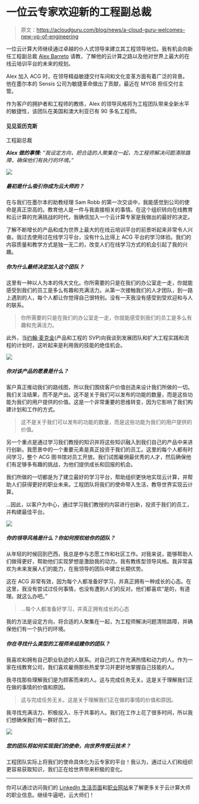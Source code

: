 # 一位云专家欢迎新的工程副总裁

> 原文：<https://acloudguru.com/blog/news/a-cloud-guru-welcomes-new-vp-of-engineering>

一位云计算大师继续通过卓越的仆人式领导来建立其工程领导地位。我有机会向新任工程副总裁 [Alex Barreto](https://www.linkedin.com/in/alexandrebarreto/?lipi=urn%3Ali%3Apage%3Ad_flagship3_pulse_read%3B5M5Jpp8UTCicXbSJhoZhCw%3D%3D) 请教，了解他的云计算之路以及他对世界上最大的在线云培训平台的未来的规划。

Alex 加入 ACG 时，在领导精益敏捷交付车间和文化变革方面有着广泛的背景。他在墨尔本的 Sensis 公司为敏捷革命做出了贡献，最近在 MYOB 担任交付主管。

作为客户的拥护者和工程师的教练，Alex 的领导风格将为工程团队带来全新水平的敏捷性，该团队在美国和澳大利亚已有 90 多名工程师。

#### 见见亚历克斯

工程副总裁

***Alex 做的事情:*** *“我设定方向，把合适的人聚集在一起，为工程师解决问题清除路障，确保他们有执行的环境。”*

![](img/74380538dfefb4168aa446d1e3dd4cb9.png)

##### 最初是什么吸引你成为云大师的？

在与我们在墨尔本的助教经理 Sam Robb 的第一次交谈中，我能感觉到公司的使命是真正崇高的。教育他人是一件与我直接相关的事情。在这个组织转向在线教育和云计算的充满挑战的时代，我确信加入一个云计算专家是我做出的最好的决定。

了解不断增长的产品和成为世界上最大的在线云培训平台的前景听起来非常令人兴奋。我过去使用过在线学习平台，没有什么比得上 ACG 平台的学习体验。我们的内容质量和教学方式是独一无二的，改变人们在线学习方式的机会引起了我的兴趣。

##### 你为什么最终决定加入这个团队？

这里有一种以人为本的伟大文化。你所需要的只是在我们的办公室走一走，你就能感受到我们的员工是多么有趣和充满活力。从第一次接触我们的人才团队，到一路上遇到的人，每个人都让你觉得自己很特别。没有一天我没有感受到受欢迎和与人的联系。

> 你所需要的只是在我们的办公室走一走，你就能感受到我们的员工是多么有趣和充满活力。

此外，当[约翰·麦克金](https://www.linkedin.com/in/johncmckim/?lipi=urn%3Ali%3Apage%3Ad_flagship3_pulse_read%3B5M5Jpp8UTCicXbSJhoZhCw%3D%3D)(产品和工程的 SVP)向我谈到发展团队和扩大工程实践和流程的计划时，这听起来是利用我的技能的绝佳机会。

![](img/72dfee25b73d314db143f4330d12807f.png)

##### 你对该产品的愿景是什么？

客户真正推动我们的路线图，所以我们围绕客户价值创造来设计我们所做的一切。我们关注结果，而不是产出。这不是关于我们可以发布的功能的数量，而是这些功能为我们的用户提供的价值。这是一个非常重要的思维转变，因为它影响了我们构建计划和工作的方式。

> 这不是关于我们可以发布的功能的数量，而是这些功能为我们的用户提供的价值。

另一个重点是通过学习我们教授的知识并将这些知识融入到我们自己的产品中来进行创新。我愿景中的一个重要元素是真正投资于我们的员工。这里的每个人都有时间学习，整个 ACG 图书馆对员工开放。我们试图雇佣最优秀的人才，然后确保他们有足够多有趣的挑战，为他们提供成长和回报的机会。

我们所做的一切都是为了建立最好的学习平台，帮助组织更快地实现云计算，并帮助人们获得更好的职业未来。工程团队将我们的使命带入生活，教导世界实现云计算。

…因此，以客户为中心，通过学习我们教授的内容进行创新，投资于我们的员工，并构建最佳平台。

![](img/d86dd041e94f9bd40940a11646112a9b.png)

##### 你的领导风格是什么？你如何授权给你的团队？

从年轻的时候回到巴西，我总是参与志愿工作和社区工作。对我来说，能够帮助人们做得更好，帮助他们实现梦想是激励我的动力。我有教练型领导风格。我非常喜欢为未来发展人们的能力，在我领导的团队中建立长期优势。

这在 ACG 非常有效，因为每个人都准备好学习，并真正拥有一种成长的心态。在这里，我没有尝试过任何事情，也没有遭到人们的反对。他们都喜欢“是的，有道理。就这么办吧。”

> …每个人都准备好学习，并真正拥有成长的心态

我的方法是设定方向，将合适的人聚集在一起，为工程师解决问题清除路障，并确保他们有一个执行的环境。

##### 你在寻找什么类型的工程师来组建你的团队？

我喜欢和拥有自己职业轨迹的人联系。对自己的工作充满热情和动力的人。作为一家在线教育公司，我们喜欢雇佣那些热爱学习并更好地掌握自己技能的人。

我寻找那些理解我们是为顾客而来的人。这与完成任务无关。这是关于理解我们正在做的事情的价值和原因。

> 这与完成任务无关。这是关于理解我们正在做的事情的价值和原因。

我寻找充满活力、积极投入、乐于共事的人。我们在工作上花了很多时间，所以我们想确保我们有一群好员工。

![](img/bdd0eab2927be711e1047fabb5880812.png)

##### **您的团队将如何实现我们的使命，向世界传授云技术？**

工程团队实际上将我们的使命具体化为云专家的平台！我认为，通过让人们和组织更容易获取知识，我们正在给世界带来积极的变化。

* * *

你可以通过访问我们的 [LinkedIn 生活页面](https://www.linkedin.com/company/a-cloud-guru/life?lipi=urn%3Ali%3Apage%3Ad_flagship3_pulse_read%3B5M5Jpp8UTCicXbSJhoZhCw%3D%3D)和[职业网站](https://acloudguru.com/careers)来了解更多关于云计算大师的职业信息。继续牛逼吧，云大师们！